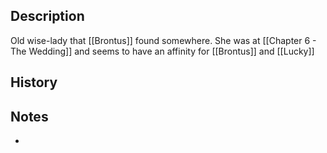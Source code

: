 ## Description
Old wise-lady that [[Brontus]] found somewhere. She was at [[Chapter 6 - The Wedding]] and seems to have an affinity for [[Brontus]] and [[Lucky]]

## History


## Notes
* 